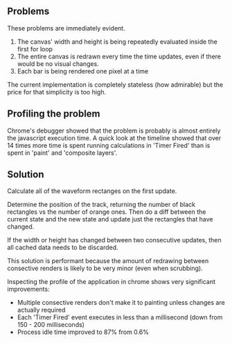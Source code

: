 ## Problems

These problems are immediately evident.

1. The canvas' width and height is being repeatedly evaluated inside the first for loop
2. The entire canvas is redrawn every time the time updates, even if there would be no visual changes.
3. Each bar is being rendered one pixel at a time

The current implementation is completely stateless (how admirable) but the price for that simplicity is too high.

## Profiling the problem

Chrome's debugger showed that the problem is probably is almost entirely the javascript execution time. A quick look at the timeline showed that over 14 times more time is spent running calculations in 'Timer Fired' than is spent in 'paint' and 'composite layers'.

## Solution

Calculate all of the waveform rectanges on the first update.

Determine the position of the track, returning the number of black rectangles vs the number of orange ones. Then do a diff between the current state and the new state and update just the rectangles that have changed.

If the width or height has changed between two consecutive updates, then all cached data needs to be discarded.

This solution is performant because the amount of redrawing between consective renders is likely to be very minor (even when scrubbing).

Inspecting the profile of the application in chrome shows very significant improvements:
- Multiple consective renders don't make it to painting unless changes are actually required
- Each 'Timer Fired' event executes in less than a millisecond (down from 150 - 200 milliseconds)
- Process idle time improved to 87% from 0.6%
